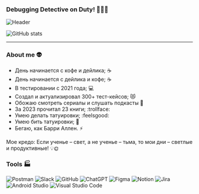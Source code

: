### Debugging Detective on Duty! 🕵️‍♂️🚨

![Header](https://github.com/vnasyrov/vnasyrov/blob/main/assets/giphy.gif)

![GitHub stats](https://github-readme-stats.vercel.app/api?username=vnasyrov&show_icons=true&theme=dracula)

---

### About me 👽
- День начинается с кофе и дейлика; ☕  
- День начинается с дейлика и кофе; ☕  
- В тестировании с 2021 года; 💻  
- Создал и актуализировал 300+ тест-кейсов; 😻  
- Обожаю смотреть сериалы и слушать подкасты 🎥  
- За 2023 прочитал 23 книги; :trollface:  
- Умею делать татуировки; :feelsgood:  
- Умею бить татуировки; 🔨  
- Бегаю, как Барри Аллен. :zap:

Мое кредо: Если ученье – свет, а не ученье – тьма, то мои дни – светлые и продуктивные! 💡🌞



### Tools 🏭

![Postman](https://img.shields.io/badge/Postman-FF6C37?style=for-the-badge&logo=postman&logoColor=white)
![Slack](https://img.shields.io/badge/Slack-4A154B?style=for-the-badge&logo=slack&logoColor=white)
![GitHub](https://img.shields.io/badge/github-%23121011.svg?style=for-the-badge&logo=github&logoColor=white)
![ChatGPT](https://img.shields.io/badge/chatGPT-74aa9c?style=for-the-badge&logo=openai&logoColor=white)
![Figma](https://img.shields.io/badge/figma-%23F24E1E.svg?style=for-the-badge&logo=figma&logoColor=white)
![Notion](https://img.shields.io/badge/Notion-%23000000.svg?style=for-the-badge&logo=notion&logoColor=white)
![Jira](https://img.shields.io/badge/jira-%230A0FFF.svg?style=for-the-badge&logo=jira&logoColor=white)
![Android Studio](https://img.shields.io/badge/Android%20Studio-3DDC84.svg?style=for-the-badge&logo=android-studio&logoColor=white)
![Visual Studio Code](https://img.shields.io/badge/Visual%20Studio%20Code-0078d7.svg?style=for-the-badge&logo=visual-studio-code&logoColor=white)

